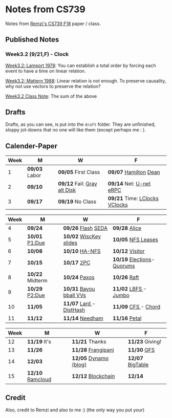 # Notes from CS739

Notes from [Remzi's CS739 F18](http://pages.cs.wisc.edu/~remzi/Classes/739/Fall2018/) paper / class. 



## Published Notes



### Week3.2 (9/21,F) - Clock

[Week3.2: Lamport 1978](paper-note/CS739-Week3-1-clock-Lamport.md): You can establish a total order by forcing each event to have a time on linear relation.

[Week3.2: Mattern 1988](paper-note/CS739-Week3-1-virtualTime-mattern.md): Linear relation is not enough. To preserve causality, why not use vectors to preserve the relation?

[Week3.2 Class Note](class-note/week3/CS739-Week3-09-21-note.md): The sum of the above



## Drafts

Drafts, as you can see, is put into the `draft` folder. They are unfinished, sloppy jot-downs that no one will like them (except perhaps me : ).



<!--## Calender-Note-->





## Calender-Paper

| Week | M               | W                                                            | F                                                            |
| ---- | --------------- | ------------------------------------------------------------ | ------------------------------------------------------------ |
| 1    | **09/03** Labor | **09/05** First Class                                        | **09/07** [Hamilton](http://pages.cs.wisc.edu/~remzi/Classes/739/Fall2018/Papers/hamilton-deploying-services-07.pdf)  [Dean](http://pages.cs.wisc.edu/~remzi/Classes/739/Fall2018/Papers/dean-socc10.pdf) |
| 2    | **09/10**       | **09/12** Fail: [Gray ](http://pages.cs.wisc.edu/~remzi/Classes/739/Fall2018/Papers/gray-why-do-computers-stop-85.pdf)[alt ](http://pages.cs.wisc.edu/~remzi/Classes/739/Fall2018/Papers/gray85-easy.pdf)  [Disk](http://pages.cs.wisc.edu/~remzi/Classes/739/Fall2018/Papers/bianca-diskfail-07.pdf) | **09/14** Net: [U-net ](http://pages.cs.wisc.edu/~remzi/Classes/739/Fall2018/Papers/unet-95.pdf)  [eRPC](http://www.cs.cmu.edu/~akalia/doc/erpc/preprint.pdf) |
| 3    | **09/17**       | **09/19** No Class                                           | **09/21** Time: [LClocks ](http://pages.cs.wisc.edu/~remzi/Classes/739/Fall2018/Papers/clocks.pdf)  [VClocks](http://pages.cs.wisc.edu/~remzi/Classes/739/Fall2018/Papers/mattern89.pdf) |

| Week | M                                                            | W                                                            | F                                                            |
| ---- | ------------------------------------------------------------ | ------------------------------------------------------------ | ------------------------------------------------------------ |
| 4    | **09/24**                                                    | **09/26** [Flash](http://pages.cs.wisc.edu/~remzi/Classes/739/Fall2018/Papers/flash99.pdf)  [SEDA](http://pages.cs.wisc.edu/~remzi/Classes/739/Fall2018/Papers/SEDA-sosp.pdf) | **09/28** [Alice](http://pages.cs.wisc.edu/~remzi/Classes/739/Fall2018/Papers/alice-osdi14.pdf) |
| 5    | **10/01** [P1:Due](http://pages.cs.wisc.edu/~remzi/Classes/739/Fall2018/Projects/p1.html) | **10/02** [WiscKey ](http://pages.cs.wisc.edu/~remzi/Classes/739/Fall2018/Papers/wisckey-fast16.pdf)[slides](http://pages.cs.wisc.edu/~remzi/Classes/739/Fall2018/070-Wisckey-Slides.pdf) | **10/05** [NFS ](http://pages.cs.wisc.edu/~remzi/Classes/739/Fall2018/Papers/nfs.pdf)  [Leases](http://pages.cs.wisc.edu/~remzi/Classes/739/Fall2018/Papers/leases89.pdf) |
| 6    | **10/08**                                                    | **10/10** [HA-NFS](http://pages.cs.wisc.edu/~remzi/Classes/739/Fall2018/Papers/bhide91highly.pdf) | **10/12** [Visitor](https://www.cs.wisc.edu/events/4031)     |
| 7    | **10/15**                                                    | **10/17** [2PC](http://pages.cs.wisc.edu/~remzi/Classes/739/Fall2018/Papers/2pc.pdf) | **10/19** [Elections](http://pages.cs.wisc.edu/~remzi/Classes/739/Fall2018/Papers/elections.pdf)- [Quorums](http://pages.cs.wisc.edu/~remzi/Classes/739/Fall2018/Papers/pbs-vldb2012.pdf) |
| 8    | **10/22** Midterm                                            | **10/24** [Paxos](http://pages.cs.wisc.edu/~remzi/Classes/739/Fall2018/Papers/paxos-simple.pdf) | **10/26** [Raft](http://pages.cs.wisc.edu/~remzi/Classes/739/Fall2018/Papers/raft.pdf) |
| 9    | **10/29** [P2:Due](http://pages.cs.wisc.edu/~remzi/Classes/739/Fall2018/Projects/p2.html) | **10/31** [Bayou ](http://pages.cs.wisc.edu/~remzi/Classes/739/Fall2018/Papers/terry95managing.pdf)[bball ](http://pages.cs.wisc.edu/~remzi/Classes/739/Fall2018/Papers/baseball-13.pdf)  [VVs](http://pages.cs.wisc.edu/~remzi/Classes/739/Fall2018/Papers/parker83detection.pdf) | **11/02** [LBFS ](http://pages.cs.wisc.edu/~remzi/Classes/739/Fall2018/Papers/lbfs-01.pdf)- [Jumbo](http://pages.cs.wisc.edu/~remzi/Classes/739/Fall2018/Papers/jumbostore-fast07.pdf) |
| 10   | **11/05**                                                    | **11/07** [Lard ](http://pages.cs.wisc.edu/~remzi/Classes/739/Fall2018/Papers/lard98.pdf)- [DistHash](http://pages.cs.wisc.edu/~remzi/Classes/739/Fall2018/Papers/gribble-dht.pdf) | **11/09** [CFS ](http://pages.cs.wisc.edu/~remzi/Classes/739/Fall2018/Papers/cfs.pdf)- [Chord](http://pages.cs.wisc.edu/~remzi/Classes/739/Fall2018/Papers/chord01.pdf) |
| 11   | **11/12**                                                    | **11/14** [Needham](http://pages.cs.wisc.edu/~remzi/Classes/739/Fall2018/Papers/needham.pdf) | **11/16** [Petal](http://pages.cs.wisc.edu/~remzi/Classes/739/Fall2018/Papers/petal96.pdf) |

| Week | M                                                            | W                                                            | F                                                            |
| ---- | ------------------------------------------------------------ | ------------------------------------------------------------ | ------------------------------------------------------------ |
| 12   | **11/19** It's                                               | **11/21** Thanks                                             | **11/23** Giving!                                            |
| 13   | **11/26**                                                    | **11/28** [Frangipani](http://pages.cs.wisc.edu/~remzi/Classes/739/Fall2018/Papers/frangipani97.pdf) | **11/30** [GFS](http://pages.cs.wisc.edu/~remzi/Classes/739/Fall2018/Papers/gfs.pdf) |
| 14   | **12/03**                                                    | **12/05** [Dynamo ](http://pages.cs.wisc.edu/~remzi/Classes/739/Fall2018/Papers/dynamo.pdf)[(blog)](http://www.allthingsdistributed.com/2017/10/a-decade-of-dynamo.html) | **12/07** [BigTable](http://pages.cs.wisc.edu/~remzi/Classes/739/Fall2018/Papers/bigtable-osdi06.pdf) |
| 15   | **12/10** [Ramcloud](http://pages.cs.wisc.edu/~remzi/Classes/739/Fall2018/Papers/ramcloud.pdf) | **12/12** [Blockchain](http://pages.cs.wisc.edu/~remzi/Classes/739/Fall2018/Papers/blockchain.pdf) | **12/14**                                                    |



## Credit

Also, credit to Remzi and also to me :) (the only way you put your)